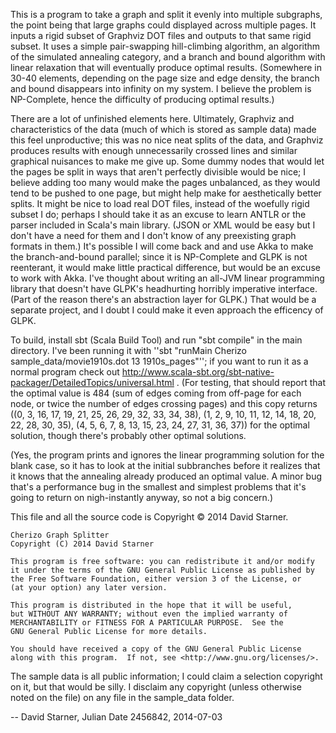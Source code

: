 This is a program to take a graph and split it evenly into multiple subgraphs, the point being that large graphs could displayed across multiple pages. It inputs a rigid subset of Graphviz DOT files and outputs to that same rigid subset. It uses a simple pair-swapping hill-climbing algorithm, an algorithm of the simulated annealing category, and a branch and bound algorithm with linear relaxation that will eventually produce optimal results. (Somewhere in 30-40 elements, depending on the page size and edge density, the branch and bound disappears into infinity on my system. I believe the problem is NP-Complete, hence the difficulty of producing optimal results.)

There are a lot of unfinished elements here. Ultimately, Graphviz and characteristics of the data (much of which is stored as sample data) made this feel unproductive; this was no nice neat splits of the data, and Graphviz produces results with enough unnecessarily crossed lines and similar graphical nuisances to make me give up. Some dummy nodes that would let the pages be split in ways that aren't perfectly divisible would be nice; I believe adding too many would make the pages unbalanced, as they would tend to be pushed to one page, but might help make for aesthetically better splits. It might be nice to load real DOT files, instead of the woefully rigid subset I do; perhaps I should take it as an excuse to learn ANTLR or the parser included in Scala's main library. (JSON or XML would be easy but I don't have a need for them and I don't know of any preexisting graph formats in them.) It's possible I will come back and and use Akka to make the branch-and-bound parallel; since it is NP-Complete and GLPK is not reenterant, it would make little practical difference, but would be an excuse to work with Akka. I've thought about writing an all-JVM linear programming library that doesn't have GLPK's headhurting horribly imperative interface. (Part of the reason there's an abstraction layer for GLPK.) That would be a separate project, and I doubt I could make it even approach the efficency of GLPK.

To build, install sbt (Scala Build Tool) and run "sbt compile" in the main directory. I've been running it with ''sbt "runMain Cherizo sample_data/movie1910s.dot 13 1910s_pages"''; if you want to run it as a normal program check out http://www.scala-sbt.org/sbt-native-packager/DetailedTopics/universal.html . (For testing, that should report that the optimal value is 484 (sum of edges coming from off-page for each node, or twice the number of edges crossing pages) and this copy returns ((0, 3, 16, 17, 19, 21, 25, 26, 29, 32, 33, 34, 38), (1, 2, 9, 10, 11, 12, 14, 18, 20, 22, 28, 30, 35), (4, 5, 6, 7, 8, 13, 15, 23, 24, 27, 31, 36, 37)) for the optimal solution, though there's probably other optimal solutions.

(Yes, the program prints and ignores the linear programming solution for the blank case, so it has to look at the initial subbranches before it realizes that it knows that the annealing already produced an optimal value. A minor bug that's a performance bug in the smallest and simplest problems that it's going to return on nigh-instantly anyway, so not a big concern.)

This file and all the source code is Copyright © 2014 David Starner.

    Cherizo Graph Splitter
    Copyright (C) 2014 David Starner

    This program is free software: you can redistribute it and/or modify
    it under the terms of the GNU General Public License as published by
    the Free Software Foundation, either version 3 of the License, or
    (at your option) any later version.

    This program is distributed in the hope that it will be useful,
    but WITHOUT ANY WARRANTY; without even the implied warranty of
    MERCHANTABILITY or FITNESS FOR A PARTICULAR PURPOSE.  See the
    GNU General Public License for more details.

    You should have received a copy of the GNU General Public License
    along with this program.  If not, see <http://www.gnu.org/licenses/>.


The sample data is all public information; I could claim a selection copyright on it, but that would be silly. I disclaim any copyright (unless otherwise noted on the file) on any file in the sample_data folder.

-- David Starner, Julian Date 2456842, 2014-07-03

